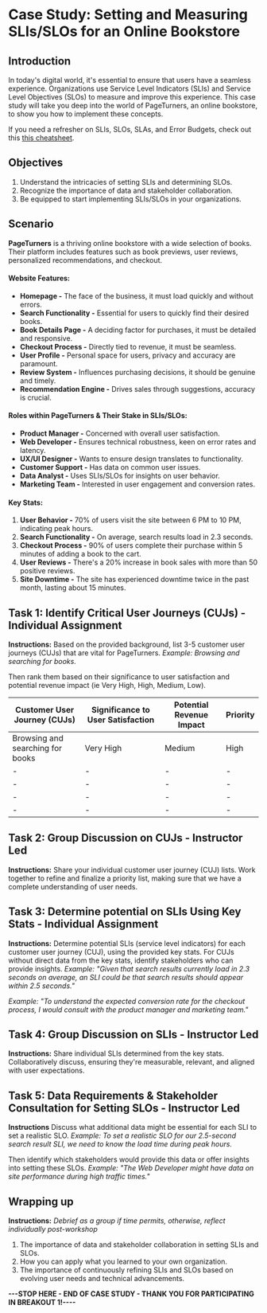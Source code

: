 # Case Study: Setting and Measuring SLIs/SLOs for an Online Bookstore

## Introduction

In today's digital world, it's essential to ensure that users have a seamless experience. Organizations use Service Level Indicators (SLIs) and Service Level Objectives (SLOs) to measure and improve this experience. This case study will take you deep into the world of PageTurners, an online bookstore, to show you how to implement these concepts.

If you need a refresher on SLIs, SLOs, SLAs, and Error Budgets, check out this [this cheatsheet](./Cheatsheet.md).

## Objectives
1. Understand the intricacies of setting SLIs and determining SLOs.
2. Recognize the importance of data and stakeholder collaboration.
3. Be equipped to start implementing SLIs/SLOs in your organizations.

## Scenario

**PageTurners** is a thriving online bookstore with a wide selection of books. Their platform includes features such as book previews, user reviews, personalized recommendations, and checkout.

#### Website Features:
- **Homepage -** The face of the business, it must load quickly and without errors.
- **Search Functionality -** Essential for users to quickly find their desired books.
- **Book Details Page -** A deciding factor for purchases, it must be detailed and responsive.
- **Checkout Process -** Directly tied to revenue, it must be seamless.
- **User Profile -** Personal space for users, privacy and accuracy are paramount.
- **Review System -** Influences purchasing decisions, it should be genuine and timely.
- **Recommendation Engine -** Drives sales through suggestions, accuracy is crucial.

#### Roles within PageTurners & Their Stake in SLIs/SLOs:
- **Product Manager -** Concerned with overall user satisfaction.
- **Web Developer -** Ensures technical robustness, keen on error rates and latency.
- **UX/UI Designer -** Wants to ensure design translates to functionality.
- **Customer Support -** Has data on common user issues.
- **Data Analyst -** Uses SLIs/SLOs for insights on user behavior.
- **Marketing Team -** Interested in user engagement and conversion rates.

#### Key Stats:
1. **User Behavior -** 70% of users visit the site between 6 PM to 10 PM, indicating peak hours.
2. **Search Functionality -** On average, search results load in 2.3 seconds.
3. **Checkout Process -** 90% of users complete their purchase within 5 minutes of adding a book to the cart.
4. **User Reviews -** There's a 20% increase in book sales with more than 50 positive reviews.
5. **Site Downtime -** The site has experienced downtime twice in the past month, lasting about 15 minutes.

## Task 1: Identify Critical User Journeys (CUJs) - Individual Assignment

**Instructions:**
Based on the provided background, list 3-5 customer user journeys (CUJs) that are vital for PageTurners.
   *Example: Browsing and searching for books.*

Then rank them based on their significance to user satisfaction and potential revenue impact (ie Very High, High, Medium, Low).

| Customer User Journey (CUJs) | Significance to User Satisfaction | Potential Revenue Impact | Priority |
|----------|----------|----------|----------|
| Browsing and searching for books  | Very High  | Medium  | High |
| -  | -  | -  | -  |
| -  | -  | -  | -  |
| -  | -  | -  | -  |
| -  | -  | -  | -  |

## Task 2: Group Discussion on CUJs - Instructor Led

**Instructions:**
Share your individual customer user journey (CUJ) lists. Work together to refine and finalize a priority list, making sure that we have a complete understanding of user needs.

## Task 3: Determine potential on SLIs Using Key Stats - Individual Assignment

**Instructions:**
Determine potential SLIs (service level indicators) for each customer user journey (CUJ), using the provided key stats. For CUJs without direct data from the key stats, identify stakeholders who can provide insights.
   *Example: "Given that search results currently load in 2.3 seconds on average, an SLI could be that search results should appear within 2.5 seconds."*

   *Example: "To understand the expected conversion rate for the checkout process, I would consult with the product manager and marketing team."*

## Task 4: Group Discussion on SLIs - Instructor Led

**Instructions:**
Share individual SLIs determined from the key stats. Collaboratively discuss, ensuring they're measurable, relevant, and aligned with user expectations.

## Task 5: Data Requirements & Stakeholder Consultation for Setting SLOs - Instructor Led

**Instructions**
Discuss what additional data might be essential for each SLI to set a realistic SLO.
   *Example: To set a realistic SLO for our 2.5-second search result SLI, we need to know the load time during peak hours.*

Then identify which stakeholders would provide this data or offer insights into setting these SLOs.
   *Example: "The Web Developer might have data on site performance during high traffic times."*

## Wrapping up 

**Instructions:** *Debrief as a group if time permits, otherwise, reflect individually post-workshop*
1. The importance of data and stakeholder collaboration in setting SLIs and SLOs.
2. How you can apply what you learned to your own organization.
3. The importance of continuously refining SLIs and SLOs based on evolving user needs and technical advancements.

**---STOP HERE - END OF CASE STUDY - THANK YOU FOR PARTICIPATING IN BREAKOUT 1!----**